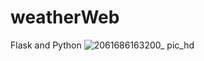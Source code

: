# weatherWeb
Flask and Python
![2061686163200_ pic_hd](https://github.com/Summer1297/weatherWeb/assets/113753203/43b25ece-219e-4ae8-8a89-895674a718f0)
